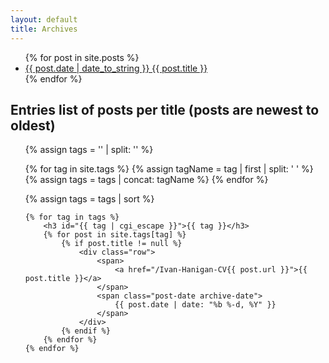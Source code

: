 ```yaml
---
layout: default
title: Archives
---
```


<ul>
  {% for post in site.posts %}
    <li>
      <a href="/Ivan-Hanigan-CV{{ post.url }}">{{ post.date | date_to_string }} {{ post.title }}</a>
    </li>
  {% endfor %}
</ul>



<h2 class="widget-title">Entries list of posts per title (posts are newest to oldest) </h2>
<ul>
<!-- Kudos to https://stackoverflow.com/a/54637489 -->
<!-- // create empty array -->
{% assign tags = '' | split: '' %}

<!-- // iterate through tags, get tag name and make into an array, concat arrays -->
{% for tag in site.tags %}
    {% assign tagName = tag | first | split: ' ' %}
    {% assign tags = tags | concat: tagName %}
{% endfor %}

<!-- // sort tags -->
{% assign tags = tags | sort %}

<!-- <section class="tags"> -->
    {% for tag in tags %}
        <h3 id="{{ tag | cgi_escape }}">{{ tag }}</h3>
        {% for post in site.tags[tag] %}
            {% if post.title != null %}
                <div class="row">
                    <span>
                        <a href="/Ivan-Hanigan-CV{{ post.url }}">{{ post.title }}</a>
                    </span>
                    <span class="post-date archive-date">
                        {{ post.date | date: "%b %-d, %Y" }}
                    </span>
                </div>
            {% endif %}
        {% endfor %}
    {% endfor %}
<!-- </section> -->

</ul>